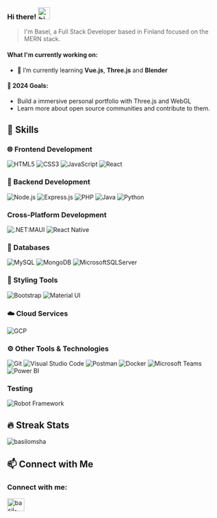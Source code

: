 

<!--
**BasilOmsha/BasilOmsha** is a ✨ _special_ ✨ repository because its `README.md` (this file) appears on your GitHub profile.

Here are some ideas to get you started:

- 🔭 I’m currently working on ...
- 🌱 I’m currently learning ...
- 👯 I’m looking to collaborate on ...
- 🤔 I’m looking for help with ...
- 💬 Ask me about ...
- 📫 How to reach me: ...
- 😄 Pronouns: ...
- ⚡ Fun fact: ...
-->
<!-- <h1 align="center">Hi 👋, I'm Basel Omsha</h1>
<h3 align="center">A passionate Software Developer based in Finland</h3>


- 🌱 I’m currently learning **ThreeJs** and **Blender**

- 💬 Ask me about **React, Vue, NodeJs, MongoDB, ExpressJs, .NET MAUI, and MVVM pattern.**


<h3 align="left">Connect with me:</h3>
<p align="left">
<a href="https://linkedin.com/in//basil-omsha/" target="blank"><img align="center" src="https://raw.githubusercontent.com/rahuldkjain/github-profile-readme-generator/master/src/images/icons/Social/linked-in-alt.svg" alt="basil-omsha" height="30" width="40" /></a>
</p>
</p> -->


### Hi there! <img src="https://user-images.githubusercontent.com/1303154/88677602-1635ba80-d120-11ea-84d8-d263ba5fc3c0.gif" width="28px" height="28px" alt="hi">

> I'm Basel, a Full Stack Developer based in Finland focused on the MERN stack.

#### What I'm currently working on:

- 🌱 I’m currently learning **Vue.js**, **Three.js** and **Blender**

#### 🔭 2024 Goals:

- Build a immersive personal portfolio with Three.js and WebGL
- Learn more about open source communities and contribute to them.

## 🚀 Skills

### 🌐 Frontend Development

![HTML5](https://img.shields.io/badge/HTML5-E34F26?style=flat-square&logo=html5&logoColor=white) ![CSS3](https://img.shields.io/badge/CSS3-1572B6?style=flat-square&logo=css3&logoColor=white) ![JavaScript](https://img.shields.io/badge/JavaScript-F7DF1E?style=flat-square&logo=javascript&logoColor=black) ![React](https://img.shields.io/badge/React-61DAFB?style=flat-square&logo=react&logoColor=white) 

### 🔧 Backend Development

![Node.js](https://img.shields.io/badge/Node.js-339933?style=flat-square&logo=node.js&logoColor=white) ![Express.js](https://img.shields.io/badge/Express.js-000000?style=flat-square&logo=express&logoColor=white) ![PHP](https://img.shields.io/badge/PHP-777BB4?style=flat-square&logo=php&logoColor=white) ![Java](https://img.shields.io/badge/Java-ED8B00?style=flat-square&logo=openjdk&logoColor=white) ![Python](https://img.shields.io/badge/python-3670A0?style=flat-square&logo=python&logoColor=ffdd54)

### Cross-Platform Development

![.NET:MAUI](https://img.shields.io/static/v1?label=.NET%20&message=MAUI&color=purple) ![React Native](https://shields.io/badge/react-black?logo=React&style=flat-square)


### 💾 Databases

![MySQL](https://img.shields.io/badge/MySQL-4479A1?style=flat-square&logo=mysql&logoColor=white) ![MongoDB](https://img.shields.io/badge/MongoDB-47A248?style=flat-square&logo=mongodb&logoColor=white) ![MicrosoftSQLServer](https://img.shields.io/badge/Microsoft%20SQL%20Server-CC2927?style=flat-square&logo=microsoft%20sql%20server&logoColor=white)

### 🎨 Styling Tools

![Bootstrap](https://img.shields.io/badge/Bootstrap-7952B3?style=flat-square&logo=Bootstrap&logoColor=white) ![Material UI](https://img.shields.io/badge/Material_UI-007FFF?style=flat-square&logo=material-ui&logoColor=white) 
### ☁️ Cloud Services

![GCP](https://img.shields.io/badge/-Google%20Cloud%20Platform-4285F4?style=flat&logo=google%20cloud&logoColor=white) 

### ⚙️ Other Tools & Technologies

![Git](https://img.shields.io/badge/Git-F05033?style=flat-square&logo=git&logoColor=white) ![Visual Studio Code](https://img.shields.io/badge/Visual_Studio_Code-0078d7?style=flat-square&logo=visual-studio-code&logoColor=white) ![Postman](https://img.shields.io/badge/Postman-FFDF18?style=flat-square&logo=postman&logoColor=black) ![Docker](https://img.shields.io/badge/Docker-2496ED?style=flat-square&logo=docker&logoColor=white)
![Microsoft Teams](https://img.shields.io/badge/Microsoft_Teams-6264A7?style=flat-square&logo=microsoftTeams&logoColor=white) ![Power BI](https://img.shields.io/badge/Power_BI-F2C811?style=flat-square&logo=powerbi&logoColor=black)

### Testing

![Robot Framework](https://img.shields.io/badge/Robot_Framework-000000?style=flat-square&logo=robotframework&logoColor=white)

## 🔥 Streak Stats

<p><img align="center" src="https://github-readme-streak-stats.herokuapp.com/?user=basilomsha&theme=monokai-metallian&hide_border=true" alt="basilomsha" /></p>

## 📫 Connect with Me
<h3 align="left">Connect with me:</h3>
<p align="left">
<a href="https://linkedin.com/in//basil-omsha/" target="blank"><img align="center" src="https://raw.githubusercontent.com/rahuldkjain/github-profile-readme-generator/master/src/images/icons/Social/linked-in-alt.svg" alt="basil-omsha" height="30" width="40" /></a>
</p>
</p>